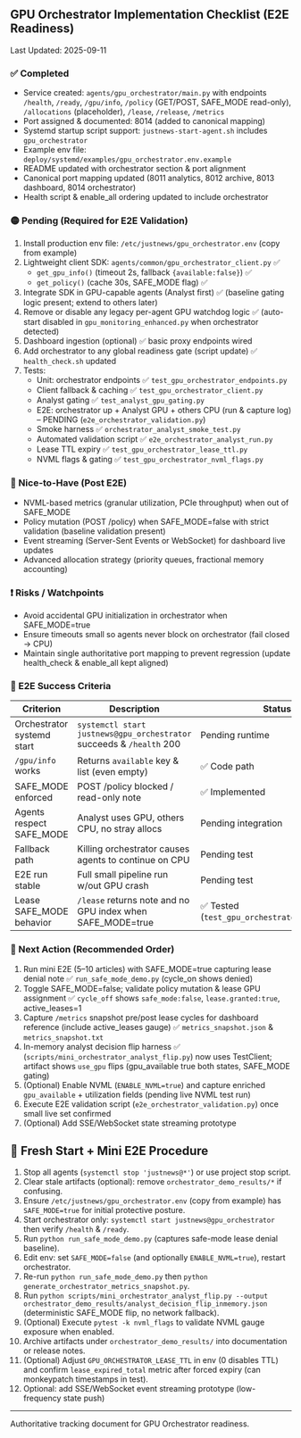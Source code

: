 ## GPU Orchestrator Implementation Checklist (E2E Readiness)

Last Updated: 2025-09-11

### ✅ Completed
- Service created: `agents/gpu_orchestrator/main.py` with endpoints `/health`, `/ready`, `/gpu/info`, `/policy` (GET/POST, SAFE_MODE read-only), `/allocations` (placeholder), `/lease`, `/release`, `/metrics`
- Port assigned & documented: 8014 (added to canonical mapping)
- Systemd startup script support: `justnews-start-agent.sh` includes `gpu_orchestrator`
- Example env file: `deploy/systemd/examples/gpu_orchestrator.env.example`
- README updated with orchestrator section & port alignment
- Canonical port mapping updated (8011 analytics, 8012 archive, 8013 dashboard, 8014 orchestrator)
- Health script & enable_all ordering updated to include orchestrator

### 🟡 Pending (Required for E2E Validation)
1. Install production env file: `/etc/justnews/gpu_orchestrator.env` (copy from example)
2. Lightweight client SDK: `agents/common/gpu_orchestrator_client.py` ✅
   - `get_gpu_info()` (timeout 2s, fallback `{available:false}`) ✅
   - `get_policy()` (cache 30s, SAFE_MODE flag) ✅
3. Integrate SDK in GPU-capable agents (Analyst first) ✅ (baseline gating logic present; extend to others later)
4. Remove or disable any legacy per-agent GPU watchdog logic ✅ (auto-start disabled in `gpu_monitoring_enhanced.py` when orchestrator detected)
5. Dashboard ingestion (optional) ✅ basic proxy endpoints wired
6. Add orchestrator to any global readiness gate (script update) ✅ `health_check.sh` updated
7. Tests:
   - Unit: orchestrator endpoints ✅ `test_gpu_orchestrator_endpoints.py`
   - Client fallback & caching ✅ `test_gpu_orchestrator_client.py`
   - Analyst gating ✅ `test_analyst_gpu_gating.py`
   - E2E: orchestrator up + Analyst GPU + others CPU (run & capture log) – PENDING (`e2e_orchestrator_validation.py`)
   - Smoke harness ✅ `orchestrator_analyst_smoke_test.py`
   - Automated validation script ✅ `e2e_orchestrator_analyst_run.py`
   - Lease TTL expiry ✅ `test_gpu_orchestrator_lease_ttl.py`
   - NVML flags & gating ✅ `test_gpu_orchestrator_nvml_flags.py`

### 🔵 Nice-to-Have (Post E2E)
- NVML-based metrics (granular utilization, PCIe throughput) when out of SAFE_MODE
- Policy mutation (POST /policy) when SAFE_MODE=false with strict validation (baseline validation present)
- Event streaming (Server-Sent Events or WebSocket) for dashboard live updates
- Advanced allocation strategy (priority queues, fractional memory accounting)

### ❗ Risks / Watchpoints
- Avoid accidental GPU initialization in orchestrator when SAFE_MODE=true
- Ensure timeouts small so agents never block on orchestrator (fail closed → CPU)
- Maintain single authoritative port mapping to prevent regression (update health_check & enable_all kept aligned)

### 🧪 E2E Success Criteria
| Criterion | Description | Status |
|-----------|-------------|--------|
| Orchestrator systemd start | `systemctl start justnews@gpu_orchestrator` succeeds & `/health` 200 | Pending runtime
| `/gpu/info` works | Returns `available` key & list (even empty) | ✅ Code path
| SAFE_MODE enforced | POST /policy blocked / read-only note | ✅ Implemented
| Agents respect SAFE_MODE | Analyst uses GPU, others CPU, no stray allocs | Pending integration
| Fallback path | Killing orchestrator causes agents to continue on CPU | Pending test
| E2E run stable | Full small pipeline run w/out GPU crash | Pending test
| Lease SAFE_MODE behavior | `/lease` returns note and no GPU index when SAFE_MODE=true | ✅ Tested (`test_gpu_orchestrator_leasing.py`)

### 📌 Next Action (Recommended Order)
1. Run mini E2E (5–10 articles) with SAFE_MODE=true capturing lease denial note ✅ `run_safe_mode_demo.py` (cycle_on shows denied)
2. Toggle SAFE_MODE=false; validate policy mutation & lease GPU assignment ✅ `cycle_off` shows `safe_mode:false`, `lease.granted:true`, active_leases=1
3. Capture `/metrics` snapshot pre/post lease cycles for dashboard reference (include active_leases gauge) ✅ `metrics_snapshot.json` & `metrics_snapshot.txt`
4. In-memory analyst decision flip harness ✅ (`scripts/mini_orchestrator_analyst_flip.py`) now uses TestClient; artifact shows `use_gpu` flips (gpu_available true both states, SAFE_MODE gating)
5. (Optional) Enable NVML (`ENABLE_NVML=true`) and capture enriched `gpu_available` + utilization fields (pending live NVML test run)
6. Execute E2E validation script (`e2e_orchestrator_validation.py`) once small live set confirmed
7. (Optional) Add SSE/WebSocket state streaming prototype

## 🔄 Fresh Start + Mini E2E Procedure
1. Stop all agents (`systemctl stop 'justnews@*'`) or use project stop script.
2. Clear stale artifacts (optional): remove `orchestrator_demo_results/*` if confusing.
3. Ensure `/etc/justnews/gpu_orchestrator.env` (copy from example) has `SAFE_MODE=true` for initial protective posture.
4. Start orchestrator only: `systemctl start justnews@gpu_orchestrator` then verify `/health` & `/ready`.
5. Run `python run_safe_mode_demo.py` (captures safe-mode lease denial baseline).
6. Edit env: set `SAFE_MODE=false` (and optionally `ENABLE_NVML=true`), restart orchestrator.
7. Re-run `python run_safe_mode_demo.py` then `python generate_orchestrator_metrics_snapshot.py`.
8. Run `python scripts/mini_orchestrator_analyst_flip.py --output orchestrator_demo_results/analyst_decision_flip_inmemory.json` (deterministic SAFE_MODE flip, no network fallback).
9. (Optional) Execute `pytest -k nvml_flags` to validate NVML gauge exposure when enabled.
10. Archive artifacts under `orchestrator_demo_results/` into documentation or release notes.
11. (Optional) Adjust `GPU_ORCHESTRATOR_LEASE_TTL` in env (0 disables TTL) and confirm `lease_expired_total` metric after forced expiry (can monkeypatch timestamps in test).
6. Optional: add SSE/WebSocket event streaming prototype (low-frequency state push)

---
Authoritative tracking document for GPU Orchestrator readiness.